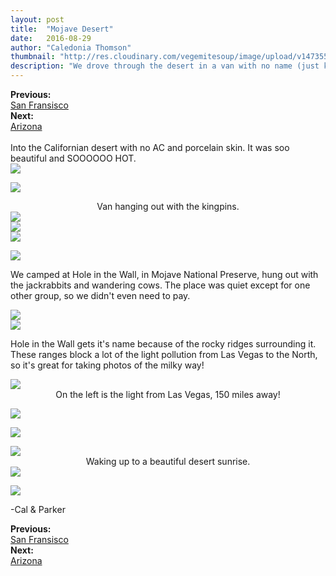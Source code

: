 ```yaml
---
layout: post
title:  "Mojave Desert"
date:   2016-08-29
author: "Caledonia Thomson"
thumbnail: "http://res.cloudinary.com/vegemitesoup/image/upload/v1473557045/mojave/11.jpg"
description: "We drove through the desert in a van with no name (just kidding the van is called Plymouth)"
---
```


<div class="previous-post"><b>Previous: </b><a href= "{{ site.baseurl }}/2016/08/27/san-fransisco.html"><div class="post-chain-link">San Fransisco</div></a></div>
<div class="next-post"><b>Next: </b><a href="{{ site.baseurl }}/2016/08/30/arizona.html"><div class="post-chain-link">Arizona</div></a></div><br>

<div class="row vertical-align">
<div class="col-sm-4 col-xs-12">
	Into the Californian desert with no AC and porcelain skin. It was soo beautiful and SOOOOOO HOT. 
</div>

<div class="col-sm-8 col-xs-12">
	<a href="http://res.cloudinary.com/vegemitesoup/image/upload/v1473557045/mojave/3.jpg"><img src="http://res.cloudinary.com/vegemitesoup/image/upload/v1473557045/mojave/3.jpg" /></a>
</div>
</div>

<a href="http://res.cloudinary.com/vegemitesoup/image/upload/v1473557045/mojave/2.jpg"><img src="http://res.cloudinary.com/vegemitesoup/image/upload/v1473557045/mojave/2.jpg" /></a>

<center>Van hanging out with the kingpins.</center>

 <!--excerpt-->

<div class="row vertical-align">
<div class="col-sm-7 col-xs-12">
	<a href="http://res.cloudinary.com/vegemitesoup/image/upload/v1473557045/mojave/5.jpg"><img src="http://res.cloudinary.com/vegemitesoup/image/upload/v1473557045/mojave/5.jpg" /></a>
</div>

<div class="col-sm-5 col-xs-12">                   
	<a href="http://res.cloudinary.com/vegemitesoup/image/upload/v1473557045/mojave/9.jpg"><img src="http://res.cloudinary.com/vegemitesoup/image/upload/v1473557045/mojave/9.jpg" /></a>
</div>  
</div>

<div class="row vertical-align">                   
	<a href="http://res.cloudinary.com/vegemitesoup/image/upload/v1473557045/mojave/4.jpg"><img src="http://res.cloudinary.com/vegemitesoup/image/upload/v1473557045/mojave/4.jpg" /></a> 
</div>  

<a href="http://res.cloudinary.com/vegemitesoup/image/upload/v1473557045/mojave/7.jpg"><img src="http://res.cloudinary.com/vegemitesoup/image/upload/v1473557045/mojave/7.jpg" /></a>

We camped at Hole in the Wall, in Mojave National Preserve, hung out with the jackrabbits and wandering cows. The place was quiet except for one other group, so we didn't even need to pay.

<div class="row vertical-align">
<div class="col-sm-6 col-xs-12">
	<a href="http://res.cloudinary.com/vegemitesoup/image/upload/v1473557045/mojave/10.jpg"><img src="http://res.cloudinary.com/vegemitesoup/image/upload/v1473557045/mojave/10.jpg" /></a>
</div>

<div class="col-sm-6 col-xs-12">
	<a href="http://res.cloudinary.com/vegemitesoup/image/upload/v1473557045/mojave/13.jpg"><img src="http://res.cloudinary.com/vegemitesoup/image/upload/v1473557045/mojave/13.jpg" /></a>
</div>
</div>

Hole in the Wall gets it's name because of the rocky ridges surrounding it. These ranges block a lot of the light pollution from Las Vegas to the North, so it's great for taking photos of the milky way!

<div class="row vertical-align">
<a href="http://res.cloudinary.com/vegemitesoup/image/upload/v1473557045/mojave/12.jpg"><img src="http://res.cloudinary.com/vegemitesoup/image/upload/v1473557045/mojave/12.jpg" /></a>
</div>

<center>On the left is the light from Las Vegas, 150 miles away!</center>

<a href="http://res.cloudinary.com/vegemitesoup/image/upload/v1473557045/mojave/11.jpg"><img src="http://res.cloudinary.com/vegemitesoup/image/upload/v1473557045/mojave/11.jpg" /></a>

<a href="http://res.cloudinary.com/vegemitesoup/image/upload/v1473557045/mojave/19.jpg"><img src="http://res.cloudinary.com/vegemitesoup/image/upload/v1473557045/mojave/19.jpg" /></a>

<div class="row vertical-align">                   
	<a href="http://res.cloudinary.com/vegemitesoup/image/upload/v1473557045/mojave/14.jpg"><img src="http://res.cloudinary.com/vegemitesoup/image/upload/v1473557045/mojave/14.jpg" /></a> 
</div>  

<center>Waking up to a beautiful desert sunrise.</center>

 <div class="row vertical-align">                   
	<a href="http://res.cloudinary.com/vegemitesoup/image/upload/v1473557045/mojave/18.jpg"><img src="http://res.cloudinary.com/vegemitesoup/image/upload/v1473557045/mojave/18.jpg" /></a> 
</div>  

<a href="http://res.cloudinary.com/vegemitesoup/image/upload/v1473557045/mojave/17.jpg"><img src="http://res.cloudinary.com/vegemitesoup/image/upload/v1473557045/mojave/17.jpg" /></a>

-Cal & Parker

<div class="previous-post"><b>Previous: </b><a href= "{{ site.baseurl }}/2016/08/27/san-fransisco.html"><div class="post-chain-link">San Fransisco</div></a></div>
<div class="next-post"><b>Next: </b><a href="{{ site.baseurl }}/2016/08/30/arizona.html"><div class="post-chain-link">Arizona</div></a></div>
<br>